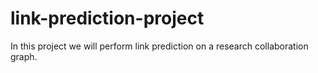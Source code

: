 # link-prediction-project

In this project we will perform link prediction on a research collaboration graph.

